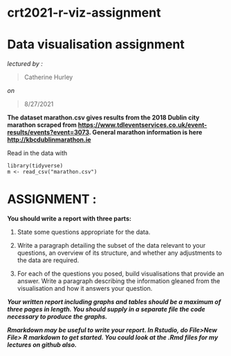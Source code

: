 # crt2021-r-viz-assignment

# Data visualisation assignment
*lectured by :*
> Catherine Hurley

*on* 
> 8/27/2021

**The dataset marathon.csv gives results from the 2018 Dublin city marathon scraped from https://www.tdleventservices.co.uk/event-results/events?event=3073. General marathon information is here http://kbcdublinmarathon.ie**

Read in the data with

```
library(tidyverse)
m <- read_csv("marathon.csv")
```

# ASSIGNMENT :

**You should write a report with three parts:**

1. State some questions appropriate for the data.

2. Write a paragraph detailing the subset of the data relevant to your questions, an overview of its structure, and whether any adjustments to the data are required.

3. For each of the questions you posed, build visualisations that provide an answer. Write a paragraph describing the information gleaned from the visualisation and how it answers your question.

***Your written report including graphs and tables should be a maximum of three pages in length. You should supply in a separate file the code necessary to produce the graphs.***

***Rmarkdown may be useful to write your report. In Rstudio, do File>New File> R markdown to get started. You could look at the .Rmd files for my lectures on github also.***

